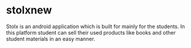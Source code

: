 # stolxnew
Stolx is an android application which is built for mainly for the students. In this platform student can sell their used products like books and other student materials in an easy manner.
